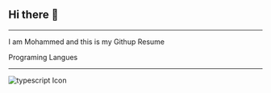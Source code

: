 ## Hi there  👋
___________________________________________________________________________
I am Mohammed and this is my Githup Resume 

Programing Langues 
___________________________________________________________________________
![typescript Icon](https://github.com/user-attachments/assets/79eb2df0-435e-4ed9-924c-36ec2108608a)

